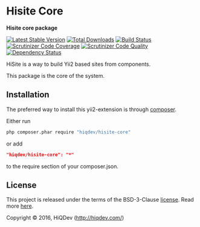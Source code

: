 Hisite Core
===========

**Hisite core package**

[![Latest Stable Version](https://poser.pugx.org/hiqdev/hisite-core/v/stable)](https://packagist.org/packages/hiqdev/hisite-core)
[![Total Downloads](https://poser.pugx.org/hiqdev/hisite-core/downloads)](https://packagist.org/packages/hiqdev/hisite-core)
[![Build Status](https://img.shields.io/travis/hiqdev/hisite-core.svg)](https://travis-ci.org/hiqdev/hisite-core)
[![Scrutinizer Code Coverage](https://img.shields.io/scrutinizer/coverage/g/hiqdev/hisite-core.svg)](https://scrutinizer-ci.com/g/hiqdev/hisite-core/)
[![Scrutinizer Code Quality](https://img.shields.io/scrutinizer/g/hiqdev/hisite-core.svg)](https://scrutinizer-ci.com/g/hiqdev/hisite-core/)
[![Dependency Status](https://www.versioneye.com/php/hiqdev:hisite-core/dev-master/badge.svg)](https://www.versioneye.com/php/hiqdev:hisite-core/dev-master)

HiSite is a way to build Yii2 based sites from components.

This package is the core of the system.

## Installation

The preferred way to install this yii2-extension is through [composer](http://getcomposer.org/download/).

Either run

```sh
php composer.phar require "hiqdev/hisite-core"
```

or add

```json
"hiqdev/hisite-core": "*"
```

to the require section of your composer.json.

## License

This project is released under the terms of the BSD-3-Clause [license](LICENSE).
Read more [here](http://choosealicense.com/licenses/bsd-3-clause).

Copyright © 2016, HiQDev (http://hiqdev.com/)
